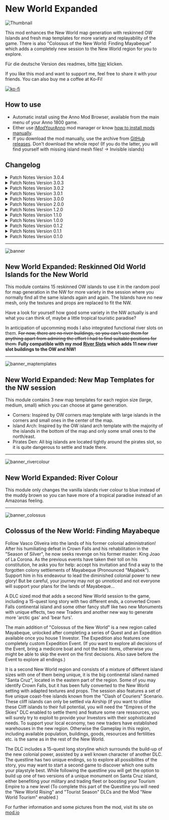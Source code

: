# New World Expanded

![Thumbnail](https://user-images.githubusercontent.com/64583643/189413460-86d79429-272c-4c3a-b243-3733c109e044.png)

 This mod enhances the New World map generation with reskinned OW Islands and fresh map templates for more variety and replayability of the game. There is also "Colossus of the New World: Finding Mayabeque" which adds a completely new session to the New World region for you to explore.

 Für die deutsche Version des readmes, bitte [hier](readme_german.md) klicken.

 If you like this mod and want to support me, feel free to share it with your friends. You can also buy me a coffee at Ko-Fi!

[![ko-fi](https://ko-fi.com/img/githubbutton_sm.svg)](https://ko-fi.com/W7W8L558T)

## How to use

- Automatic install using the Anno Mod Browser, available from the main menu of your Anno 1800 game.
- Either use [iModYourAnno](https://github.com/anno-mods/iModYourAnno/releases) mod manager or know [how to install mods manually](https://github.com/jakobharder/anno1800-mod-loader#mods).
- If you download the mod manually, use the archive from [GitHub releases](https://github.com/Taludas/NewWorldExpanded/releases). Don't download the whole repo! (If you do the latter, you will find yourself with missing island mesh files! -> Invisible islands)

## Changelog
<details>
    <summary>Patch Notes Version 3.0.4</summary>

* Updates:
    - Several updates for "Colossus of the New World: Finding Mayabeque":
      - unlock gas product to hopefully solve the problem of an invisible NW gas mine build menu entry when not using or owning that DLC
      - update shared mod "combi allocations" by Qurila
      - included shared mod "pools and definitions" for Jaguar Hunting cabin
</details>

<details>
    <summary>Patch Notes Version 3.0.3</summary>

* Updates:
    - Several fixes for "Colossus of the New World: Finding Mayabeque":
      - fix ruin quest FINALLY?! The first renovation Quest should not autocomplete anymore. This should fix the bug, that the Monument doesn't acquire resources and workforce in stage 3/3.
      - fix missing Jaguar Furs production requirement for all language files other than English/German in quest description of "Restoring the Colony: The Colonial Export Imperium".
      - add compatibility for start trigger with "Trelawney Quest Skip" mod.
</details>

<details>
    <summary>Patch Notes Version 3.0.2</summary>

* Updates:
    - Several fixes for "Colossus of the New World: Finding Mayabeque":
      - new advanced mod trigger by Serp for all possible conditions to start the Questline for Mayabeque
      - fix issue with cycle time of the Grand Hotel Santa Cruz going from 5:00 to 4:30 and then jumping back by reducing the cycle time to 0 seconds.
      - fix issue with early unlock of the Ruins of Castle Santa Cruz due to DefaultLockedState 0 introduced for the ruins for testing in v1.0.12 and left inside accidentally. See release for issues and possible solutions coming from this bug.
</details>

<details>
    <summary>Patch Notes Version 3.0.1</summary>

* Updates:
    - Several fixes for "Colossus of the New World: Finding Mayabeque":
      - Fix for map template: Small change to the position of Paloma's island to prevent clipping into the large neighbouring island in the southeast (especially if you play with NW Expanded Mod at the same time)
      - Santa Cruz has been reworked to add some palm trees variation to the jungle
      - Fix missing LoadAfterId for Serps "Cape Trewlany disabler" Mod
      - Fix modinfo.json typo in LoadAfterId
      - Fix Grand Hotel Santa Cruz showing "0%" Productivity in Sandbox
      - Fix Grand Hotel not supplying NW Tourism Hotels with the corresponding Happiness Need (see above fix)
      - Fix Quest to build Kontor on Santa Cruz: Quest now resolves when Kontor is built before the Quest triggered.
      - Quest to build Kontor on Santa Cruz will now be started when entering session for the first time, parallelizing the build material and kontor building quest, to prevent players from having to delete the Kontor to solve the quest, if they didn't follow the Questline word for word.
      - [NW Tourism] Fix Bar, Cafe, Restaurant and NW Monument not unlocking if Tourists are only settled in Cape Trelawny
      - Fix first quest to select a pub when using AIs: AI pubs no longer count
      - Coop Trigger for Questline when using Cap Trelawny
      - Add Compatibility with Kingsgrove (upload updated Kingsgrove mod to mod.io)
      - Fix loosing castle ruin after Kontor destruction/loss through AI, Quest is still bugged when this happens before the initial renovation from ruin to scaffolding happens, as it then stays as a ruin and will lead to a CTD when trying to upgrade.
      - Fix and update several loca files
      - add traditional chinese loca
</details>

<details>
    <summary>Patch Notes Version 3.0.0</summary>

* Additions:
    - Added "Colossus of the New World: Finding Mayabeque". For more information about this mod please visit the mod page on [mod.io](https://mod.io/g/anno-1800/m/colossus-of-the-new-world-finding-mayabeque)

* Updates:
    - Adjusted the mod "Muddy Rivers Removed" for GU18:
      - Drastically reduce file size with the new possibilities of Loader11.
</details>
<details>
    <summary>Patch Notes Version 2.0.0</summary>

* Updates:
    - Adjusted the mod for GU18:
      - Make compatible for usage via mod.io (previously island textures were missing)
      - Drastically reduce file size with the new possibilities of Loader11.

* Adjustments:
    - Made a version available which uses a randomized map template for the New World (primarily for usage with mod.io, advanced users may use iMYA for more tweakability)

</details>
<details>
    <summary>Patch Notes Version 1.2.0</summary>

* Adjustments:
    - In order to keep the file size low, I split the mod into two mods: "Muddy Rivers removed" and "New World Expanded". The first only replaces the NW island's river colour with a blue one. New World Expanded is the main mod, adding the reskinned islands!

* Updates:
    - Adjusted the mod for better usage with iModYourAnno v0.5, default map template used is now "Corners". Fixed the issue with multiple people having a endless loading loop due to faulty iMYA tweaking. No matter what you tweak in iMYA, you will now always get one of the three map templates.

</details>
<details>
    <summary>Patch Notes Version 1.1.0</summary>

* Updates:
    - Update the mod to only use one mod folder instead of the separate installation directories.

</details>
<details>
    <summary>Patch Notes Version 1.0.0</summary>

* Updates:
    - Updated all Island Files to GU16 version.
    - Added Enlarged Map Templates for GU16 (new Savegame required, old map templates won't enlarge themselves to the new ones, but use the old extension)
    - Updated muddy rivers with new Islands from GU16
    - Prepared modularity through iMYA, right now only the map templates are modular, if you want to disable the new islands or don't want muddy rivers, you have to manually edit the assets file right now (remove the <Include> Tags with the appropriate xml-File).

</details>
<details>
    <summary>Patch Notes Version 0.1.2</summary>

* Fixed a bug where some islands didn't get the new texture. Please download the latest release and overwrite the download of v0.1.0!

</details>
<details>
    <summary>Patch Notes Version 0.1.1</summary>

* HOTFIX: I forgot to add the most important file of all! The materialset texture file! Please download the latest release and overwrite the download of v0.1.0!

</details>
<details>
    <summary>Patch Notes Version 0.1.0</summary>

* Added island files.
* Added reskinned OW islands to random pool
* Added new map templates
* Added version with blue rivers in NW instead of muddy ones
</details>

-----

![banner](https://user-images.githubusercontent.com/64583643/189413451-f866f2cf-2e93-4c53-9e47-547e6d874627.png)
## New World Expanded: Reskinned Old World Islands for the New World
This module contains 15 reskinned OW islands to use it in the random pool for map generation in the NW for more variety in the session where you normally find all the same islands again and again. The Islands have no new mesh, only the textures and props are replaced to fit the NW.

Have a look for yourself how good some variety in the NW actually is and what you can think of, maybe a little tropical touristic paradise?

In anticipation of upcomming mods I also integrated functional river slots on them. ~~For now, there are no river buildings, so you can't use them for anything apart from admiring the effort I had to find suitable positions for them.~~ **Fully compatible with my mod [River Slots](https://github.com/Taludas/RiverSlots) which adds 11 new river slot buildings to the OW and NW!**

-----

![banner_maptemplates](https://user-images.githubusercontent.com/64583643/210533908-00429c86-5cb7-464f-8e04-d044400c6ca5.png)
## New World Expanded: New Map Templates for the NW session
This module contains 3 new map templates for each region size (large, medium, small) which you can choose at game generation.
- Corners: Inspired by OW corners map template with large islands in the corners and small ones in the center of the map.
- Island Arch: Inspired by the OW island arch template with the majority of the islands in the bottom of the map and only some small ones to the north/east.
- Pirates Den: All big islands are located tightly around the pirates slot, so it is quite dangerous to settle and trade there.

-----

![banner_rivercolour](https://user-images.githubusercontent.com/64583643/189413458-592e3a64-f896-42ed-a016-98c2d7551e0b.png)
## New World Expanded: River Colour
This module only changes the vanilla islands river colour to blue instead of the muddy brown so you can have more of a tropical paradise instead of an Amazonas feeling.

-----

![banner_colossus](https://github.com/Taludas/NewWorldExpanded/assets/64583643/c4aaa035-478a-49c6-9db0-7f7abbabac12)
## Colossus of the New World: Finding Mayabeque

Follow Vasco Oliveira into the lands of his former colonial administration! After his humiliating defeat in Crown Falls and his rehabilitation in the "Season of Silver", he now seeks revenge on his former master: King Joao of La Corona. As the previous events have taken their toll on his constitution, he asks you for help: accept his invitation and find a way to the forgotten colony settlements of Mayabeque (Pronounced "Majabek"). Support him in his endeavour to lead the diminished colonial power to new glory! But be careful, your journey may not go unnoticed and not everyone will support your plans for the lands of Mayabeque...

A DLC sized mod that adds a second New World session to the game, including a 15-quest long story with two different ends, a converted Crown Falls continental island and some other fancy stuff like two new Monuments with unique effects, two new Traders and another new way to generate more 'arctic gas' and 'bear furs'.

The main addition of "Colossus of the New World" is a new region called Mayabeque, unlocked after completing a series of Quest and an Expedition available once you house 1 Investor. The Expedition also features one completely custom Expedition Event. (If you want to explore all decisions of the Event, bring a medicore boat and not the best items, otherwise you might be able to skip the event on the first decisions. Also save before the Event to explore all endings.)

It is a second New World region and consists of a mixture of different island sizes with one of them being unique, it is the big continental island named "Santa Cruz", located in the eastern part of the region. Some of you may identify Crown Falls, but it has been fully converted to the New World setting with adapted textures and props. The session also features a set of five unique coast-free islands known from the "Clash of Couriers" Scenario. These cliff islands can only be settled via Airship (if you want to utilise these Cliff islands to their full potential, you will need the "Empires of the Skies" DLC enabled to settle them) and feature some rare ressources, you will surely try to exploit to provide your Investors with their sophisticated needs. To support your local economy, two new traders have established warehouses in the new region. Otherwise the Gameplay in this region, including available population, buildings, goods, resources and fertilities etc. is the same as in the rest of the New World.

The DLC includes a 15-quest long storyline which surrounds the build-up of the new colonial power, assisted by a well known character of another DLC. The questline has two unique endings, so to explore all possibilites of the story, you may want to start a second game to discover which one suits your playstyle best. While following the questline you will get the option to build up one of two versions of a unique monument on Santa Cruz island, either benefiting your military and trading fleet or boosting your Tourism Empire to a new level (To complete this part of the Questline you will need the "New World Rising" and "Tourist Season" DLCs and the Mod "New World Tourism" enabled.)

For further information and some pictures from the mod, visit its site on [mod.io](https://mod.io/g/anno-1800/m/colossus-of-the-new-world-finding-mayabeque)